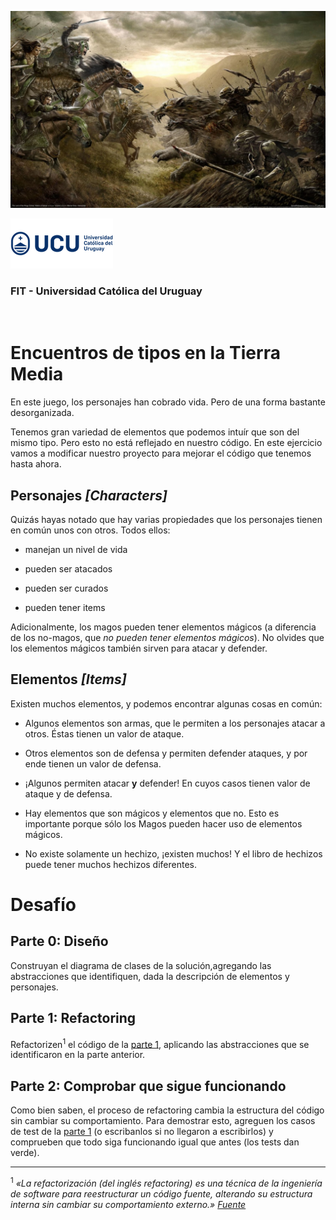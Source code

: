 ![Banner](./Assets/banner.jpeg)


![UCU](https://github.com/ucudal/PII_Conceptos_De_POO/raw/master/Assets/logo-ucu.png)

### FIT - Universidad Católica del Uruguay

<br>

# Encuentros de tipos en la Tierra Media

En este juego, los personajes han cobrado vida. Pero de una forma bastante desorganizada. 

Tenemos gran variedad de elementos que podemos intuír que son del mismo tipo. Pero esto no está reflejado en nuestro código. En este ejercicio vamos a modificar nuestro proyecto para mejorar el código que tenemos hasta ahora. 

## Personajes _[Characters]_

Quizás hayas notado que hay varias propiedades que los personajes tienen en común unos con otros. Todos ellos:

- manejan un nivel de vida

- pueden ser atacados

- pueden ser curados

- pueden tener items

Adicionalmente, los magos pueden tener elementos mágicos (a diferencia de los no-magos, que _no pueden tener elementos mágicos_). No olvides que los elementos mágicos también sirven para atacar y defender.

## Elementos _[Items]_

Existen muchos elementos, y podemos encontrar algunas cosas en común:

- Algunos elementos son armas, que le permiten a los personajes atacar a otros. Éstas tienen un valor de ataque.

- Otros elementos son de defensa y permiten defender ataques, y por ende tienen un valor de defensa.

- ¡Algunos permiten atacar **y** defender! En cuyos casos tienen valor de ataque y de defensa.

- Hay elementos que son mágicos y elementos que no. Esto es importante porque sólo los Magos pueden hacer uso de elementos mágicos.

- No existe solamente un hechizo, ¡existen muchos! Y el libro de hechizos puede tener muchos hechizos diferentes.

# Desafío

## Parte 0: Diseño

Construyan el diagrama de clases de la solución,agregando las abstracciones que identifiquen, dada
la descripción de elementos y personajes.

## Parte 1: Refactoring

Refactorizen<sup>1</sup> el código de la [parte 1](https://github.com/ucudal/PII_RoleplayGame_1_Start),
aplicando las abstracciones que se identificaron en la parte anterior.


## Parte 2: Comprobar que sigue funcionando

Como bien saben, el proceso de refactoring cambia la estructura del código sin cambiar su comportamiento. Para demostrar esto, agreguen los casos de test de la [parte 1](https://github.com/ucudal/PII_RoleplayGame_1_Start#parte-4-testing) (o escribanlos si no llegaron a escribirlos) y comprueben que todo siga funcionando igual que antes (los tests dan verde).


*******

<sup>1</sup> _«La refactorización (del inglés refactoring) es una técnica de la ingeniería de software para reestructurar un código fuente, alterando su estructura interna sin cambiar su comportamiento externo.» [Fuente](https://es.wikipedia.org/wiki/Refactorizaci%C3%B3n)_
